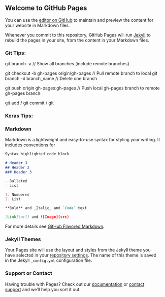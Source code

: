 ## Welcome to GitHub Pages

You can use the [editor on GitHub](https://github.com/Summer-Qing/Summer-Qing/edit/gh-pages/index.md) to maintain and preview the content for your website in Markdown files.

Whenever you commit to this repository, GitHub Pages will run [Jekyll](https://jekyllrb.com/) to rebuild the pages in your site, from the content in your Markdown files.


### Git Tips:
git branch -a                             // Show all branches (include remote branches)

git checkout -b gh-pages origin/gh-pages  // Pull remote branch to local
git branch -d branch_name                 // Delete one branch

git push origin gh-pages:gh-pages         // Push local gh-pages branch to remote gh-pages branch

git add  /  git commit  /  git


### Keras Tips:


### Markdown

Markdown is a lightweight and easy-to-use syntax for styling your writing. It includes conventions for

```markdown
Syntax highlighted code block

# Header 1
## Header 2
### Header 3

- Bulleted
- List

1. Numbered
2. List

**Bold** and _Italic_ and `Code` text

[Link](url) and ![Image](src)
```

For more details see [GitHub Flavored Markdown](https://guides.github.com/features/mastering-markdown/).

### Jekyll Themes

Your Pages site will use the layout and styles from the Jekyll theme you have selected in your [repository settings](https://github.com/Summer-Qing/Summer-Qing/settings). The name of this theme is saved in the Jekyll `_config.yml` configuration file.

### Support or Contact

Having trouble with Pages? Check out our [documentation](https://docs.github.com/categories/github-pages-basics/) or [contact support](https://github.com/contact) and we’ll help you sort it out.



